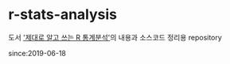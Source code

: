 # r-stats-analysis

도서 ['제대로 알고 쓰는 R 통계분석'](http://www.hanbit.co.kr/store/books/look.php?p_code=B7014039221)의 내용과 소스코드 정리용 repository

since:2019-06-18
